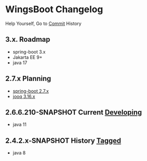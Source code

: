 <!-- Keep a Changelog guide -> https://keepachangelog.com -->

# WingsBoot Changelog

Help Yourself, Go to [Commit] History

## 3.x. Roadmap

- spring-boot 3.x
- Jakarta EE 9+
- java 17

## 2.7.x Planning

- [spring-boot 2.7.x](https://github.com/spring-projects/spring-boot/wiki/Spring-Boot-2.7-Release-Notes)
- [jooq 3.16.x](https://www.jooq.org/notes#3.16.0)

## 2.6.6.210-SNAPSHOT Current [Developing]

- java 11

## 2.4.2.x-SNAPSHOT History [Tagged]

- java 8


[spring-boot 2.7.x]: https://github.com/spring-projects/spring-boot/wiki/Spring-Boot-2.7-Release-Notes
[jooq 3.16.x]: https://www.jooq.org/notes#3.16.0
[Developing]: https://gitee.com/trydofor/pro.fessional.wings
[Tagged]: https://gitee.com/trydofor/pro.fessional.wings/tags
[Commit]: https://gitee.com/trydofor/pro.fessional.wings/commits/develop
